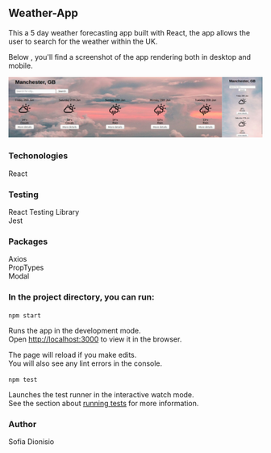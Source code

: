 ## Weather-App

This a 5 day weather forecasting app built with React, the app allows the user to search for the weather within the UK. 

Below , you'll find a screenshot of the app rendering both in desktop and mobile.

![Screenshot](image.png)

### Techonologies

React

### Testing

React Testing Library<br />
Jest

### Packages

Axios<br />
PropTypes<br />
Modal 

### In the project directory, you can run:

`npm start`

Runs the app in the development mode.<br />
Open [http://localhost:3000](http://localhost:3000) to view it in the browser.

The page will reload if you make edits.<br />
You will also see any lint errors in the console.

`npm test`

Launches the test runner in the interactive watch mode.<br />
See the section about [running tests](https://facebook.github.io/create-react-app/docs/running-tests) for more information.

### Author

Sofia Dionisio

